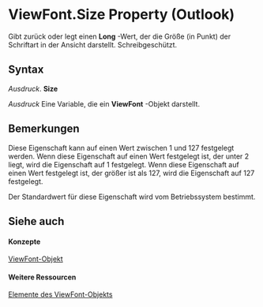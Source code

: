 
# ViewFont.Size Property (Outlook)

Gibt zurück oder legt einen  **Long** -Wert, der die Größe (in Punkt) der Schriftart in der Ansicht darstellt. Schreibgeschützt.


## Syntax

 _Ausdruck_. **Size**

 _Ausdruck_ Eine Variable, die ein **ViewFont** -Objekt darstellt.


## Bemerkungen

Diese Eigenschaft kann auf einen Wert zwischen 1 und 127 festgelegt werden. Wenn diese Eigenschaft auf einen Wert festgelegt ist, der unter 2 liegt, wird die Eigenschaft auf 1 festgelegt. Wenn diese Eigenschaft auf einen Wert festgelegt ist, der größer ist als 127, wird die Eigenschaft auf 127 festgelegt.

Der Standardwert für diese Eigenschaft wird vom Betriebssystem bestimmt.


## Siehe auch


#### Konzepte


[ViewFont-Objekt](cbd7c6ce-f49a-1627-0ad9-a019911fb47b.md)
#### Weitere Ressourcen


[Elemente des ViewFont-Objekts](http://msdn.microsoft.com/library/7ab1bdba-8b1e-a516-f44c-d6e91d56e4d3%28Office.15%29.aspx)